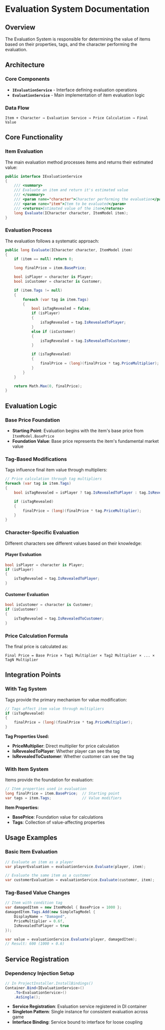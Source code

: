 # Evaluation System Documentation

## Overview

The Evaluation System is responsible for determining the value of items based on their properties, tags, and the character performing the evaluation.

## Architecture

### Core Components

- **`IEvaluationService`** - Interface defining evaluation operations
- **`EvaluationService`** - Main implementation of item evaluation logic

### Data Flow

```
Item + Character → Evaluation Service → Price Calculation → Final Value
```

## Core Functionality

### Item Evaluation

The main evaluation method processes items and returns their estimated value:

```csharp
public interface IEvaluationService
{
    /// <summary>
    /// Evaluate an item and return it's estimated value
    /// </summary>
    /// <param name="character">Character performing the evaluation</param>
    /// <param name="item">Item to be evaluated</param>
    /// <returns>Estimated value of the item</returns>
    long Evaluate(ICharacter character, ItemModel item);
}
```

### Evaluation Process

The evaluation follows a systematic approach:

```csharp
public long Evaluate(ICharacter character, ItemModel item)
{
    if (item == null) return 0;

    long finalPrice = item.BasePrice;

    bool isPlayer = character is Player;
    bool isCustomer = character is Customer;

    if (item.Tags != null)
    {
        foreach (var tag in item.Tags)
        {
            bool isTagRevealed = false;
            if (isPlayer)
            {
                isTagRevealed = tag.IsRevealedToPlayer;
            }
            else if (isCustomer)
            {
                isTagRevealed = tag.IsRevealedToCustomer;
            }

            if (isTagRevealed)
            {
                finalPrice = (long)(finalPrice * tag.PriceMultiplier);
            }
        }
    }

    return Math.Max(0, finalPrice);
}
```

## Evaluation Logic

### Base Price Foundation

- **Starting Point**: Evaluation begins with the item's base price from `ItemModel.BasePrice`
- **Foundation Value**: Base price represents the item's fundamental market value

### Tag-Based Modifications

Tags influence final item value through multipliers:

```csharp
// Price calculation through tag multipliers
foreach (var tag in item.Tags)
{
    bool isTagRevealed = isPlayer ? tag.IsRevealedToPlayer : tag.IsRevealedToCustomer;

    if (isTagRevealed)
    {
        finalPrice = (long)(finalPrice * tag.PriceMultiplier);
    }
}
```

### Character-Specific Evaluation

Different characters see different values based on their knowledge:

#### Player Evaluation

```csharp
bool isPlayer = character is Player;
if (isPlayer)
{
    isTagRevealed = tag.IsRevealedToPlayer;
}
```

#### Customer Evaluation

```csharp
bool isCustomer = character is Customer;
if (isCustomer)
{
    isTagRevealed = tag.IsRevealedToCustomer;
}
```

### Price Calculation Formula

The final price is calculated as:

```
Final Price = Base Price × Tag1 Multiplier × Tag2 Multiplier × ... × TagN Multiplier
```

## Integration Points

### With Tag System

Tags provide the primary mechanism for value modification:

```csharp
// Tags affect item value through multipliers
if (isTagRevealed)
{
    finalPrice = (long)(finalPrice * tag.PriceMultiplier);
}
```

**Tag Properties Used:**

- **PriceMultiplier**: Direct multiplier for price calculation
- **IsRevealedToPlayer**: Whether player can see the tag
- **IsRevealedToCustomer**: Whether customer can see the tag

### With Item System

Items provide the foundation for evaluation:

```csharp
// Item properties used in evaluation
long finalPrice = item.BasePrice;  // Starting point
var tags = item.Tags;              // Value modifiers
```

**Item Properties:**

- **BasePrice**: Foundation value for calculations
- **Tags**: Collection of value-affecting properties

## Usage Examples

### Basic Item Evaluation

```csharp
// Evaluate an item as a player
var playerEvaluation = evaluationService.Evaluate(player, item);

// Evaluate the same item as a customer
var customerEvaluation = evaluationService.Evaluate(customer, item);
```

### Tag-Based Value Changes

```csharp
// Item with condition tag
var damagedItem = new ItemModel { BasePrice = 1000 };
damagedItem.Tags.Add(new SimpleTagModel {
    DisplayName = "Damaged",
    PriceMultiplier = 0.6f,
    IsRevealedToPlayer = true
});

var value = evaluationService.Evaluate(player, damagedItem);
// Result: 600 (1000 × 0.6)
```

## Service Registration

### Dependency Injection Setup

```csharp
// In ProjectInstaller.InstallBindings()
Container.Bind<IEvaluationService>()
    .To<EvaluationService>()
    .AsSingle();
```

- **Service Registration**: Evaluation service registered in DI container
- **Singleton Pattern**: Single instance for consistent evaluation across game
- **Interface Binding**: Service bound to interface for loose coupling
